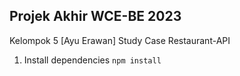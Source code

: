 ## Projek Akhir WCE-BE 2023
Kelompok 5 [Ayu Erawan]
Study Case Restaurant-API

1. Install dependencies
   ```npm install```
